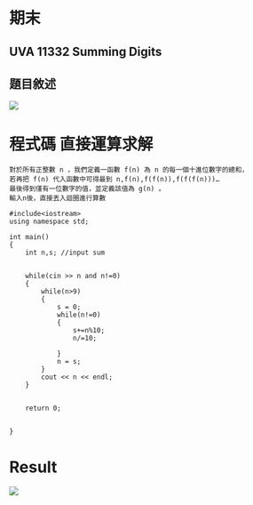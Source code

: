 # 期末

## UVA 11332 Summing Digits

## 題目敘述

![](https://i.imgur.com/TuwOrQ9.png)

# 程式碼 直接運算求解

```
對於所有正整數 n ，我們定義一函數 f(n) 為 n 的每一個十進位數字的總和，
若再把 f(n) 代入函數中可得最到 n,f(n),f(f(n)),f(f(f(n)))… 
最後得到僅有一位數字的值，並定義該值為 g(n) 。
輸入n後，直接丟入迴圈進行算數
```

```cpp!=
#include<iostream>
using namespace std;

int main()
{   
    int n,s; //input sum
    

    while(cin >> n and n!=0)
    {
        while(n>9)  
        {
            s = 0;
            while(n!=0)
            {
                s+=n%10;
                n/=10;

            } 
            n = s;
        }
        cout << n << endl;
    }
    
    
    return 0;


}
```

# Result

![](https://i.imgur.com/0uuPTo4.png)



